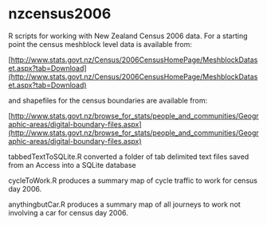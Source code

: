 nzcensus2006
============

R scripts for working with New Zealand Census 2006 data. For a starting point the census meshblock level data is available from:


[http://www.stats.govt.nz/Census/2006CensusHomePage/MeshblockDataset.aspx?tab=Download](http://www.stats.govt.nz/Census/2006CensusHomePage/MeshblockDataset.aspx?tab=Download)

and shapefiles for the census boundaries are available from:

[http://www.stats.govt.nz/browse_for_stats/people_and_communities/Geographic-areas/digital-boundary-files.aspx](http://www.stats.govt.nz/browse_for_stats/people_and_communities/Geographic-areas/digital-boundary-files.aspx)

tabbedTextToSQLite.R converted a folder of tab delimited text files saved from an Access into a SQLite database

cycleToWork.R produces a summary map of cycle traffic to work for census day 2006.

anythingbutCar.R produces a summary map of all journeys to work not involving a car for census day 2006.
